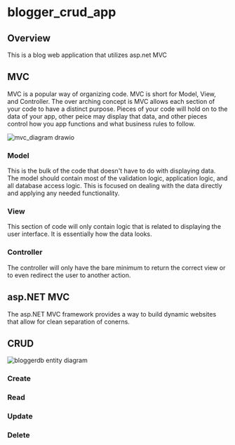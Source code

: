 # blogger_crud_app
## Overview 
This is a blog web application that utilizes asp.net MVC

## MVC 
MVC is a popular way of organizing code. MVC is short for Model, View, and Controller. The over arching concept is MVC allows each section of your code to have a distinct purpose.
Pieces of your code will hold on to the data of your app, other peice may display that data, and other pieces control how you app functions and what business rules to follow. 

![mvc_diagram drawio](https://github.com/elrjacks/blogger_crud_app/assets/74976469/e7fc073d-4283-43be-918b-0c000507ba58)


### Model
This is the bulk of the code that doesn't have to do with displaying data. The model should contain most of the validation logic, application logic, and all database access logic. This is focused on dealing with the data directly and applying any needed functionality. 

### View
This section of code will only contain logic that is related to displaying the user interface. It is essentially how the data looks. 

### Controller
The controller will only have the bare minimum to return the correct view or to even redirect the user to another action.

## asp.NET MVC 
The asp.NET MVC framework provides a way to build dynamic websites that allow for clean separation of conerns. 


## CRUD

![bloggerdb entity diagram](https://github.com/elrjacks/blogger_crud_app/assets/74976469/b37aed2e-64a4-4f7e-a9a0-126bbea43674)

### Create

### Read

### Update

### Delete 


